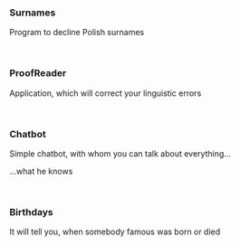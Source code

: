 ### Surnames
Program to decline Polish surnames

<br>

### ProofReader
Application, which will correct your linguistic errors

<br>

### Chatbot
Simple chatbot, with whom you can talk about everything...

...what he knows

<br>

### Birthdays
It will tell you, when somebody famous was born or died
